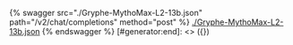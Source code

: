 [#generator:start]: <> ({ "template": "openapi" })
{% swagger src="./Gryphe-MythoMax-L2-13b.json" path="/v2/chat/completions" method="post" %}
[./Gryphe-MythoMax-L2-13b.json](./Gryphe-MythoMax-L2-13b.json)
{% endswagger %}
[#generator:end]: <> ({})